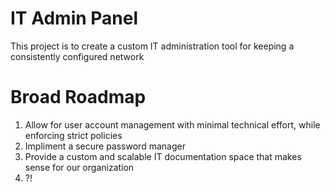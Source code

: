 # IT Admin Panel

This project is to create a custom IT administration tool for keeping a consistently configured network

# Broad Roadmap

1.  Allow for user account management with minimal technical effort, while enforcing strict policies
2.  Impliment a secure password manager
3.  Provide a custom and scalable IT documentation space that makes sense for our organization
4.  ?!